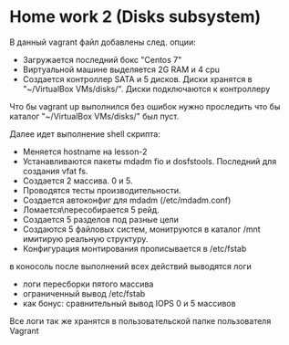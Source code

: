 # Home work 2 (Disks subsystem)

В данный vagrant файл добавлены след. опции:

- Загружается последний бокс "Centos 7"
- Виртуальной машине выделяется 2G RAM и 4 cpu
- Создается контроллер SATA и 5 дисков. Диски хранятся в "~/VirtualBox VMs/disks/". Диски подключаются к контроллеру

Что бы vagrant up выполнился без ошибок нужно проследить что бы каталог "~/VirtualBox VMs/disks/" был пуст.

Далее идет выполнение shell скрипта:

- Меняется hostname на lesson-2
- Устанавливаются пакеты mdadm fio и dosfstools. Последний для создания vfat fs.
- Создается 2 массива. 0 и 5.
- Проводятся тесты производительности.
- Создается автоконфиг для mdadm (/etc/mdadm.conf)
- Ломается\пересобирается 5 рейд.
- Создается 5 разделов под разные цели
- Создаются 5 файловых систем, монитруются в каталог /mnt имитирую реальную структуру.
- Конфигурация монтирования прописывается в /etc/fstab

в коносоль после выполнений всех действий выводятся логи
- логи пересборки пятого массива
- ограниченный вывод /etc/fstab
- как бонус: сравнительный вывод IOPS 0 и 5 массивов

Все логи так же хранятся в пользовательской папке пользователя Vagrant
